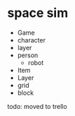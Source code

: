 # space sim

 * Game
  * character
   * layer
   * person
     * robot
  * Item
   * Layer
  * grid
   * block


todo: moved to trello